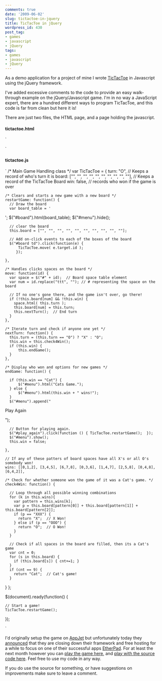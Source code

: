 ```yaml
---
comments: true
date: '2009-06-02'
slug: tictactoe-in-jquery
title: TicTacToe in jQuery
wordpress_id: 430
post_tag:
- games
- javascript
- jQuery
tags:
- games
- javascript
- jQuery
---
```


As a demo application for a project of mine I wrote [TicTacToe](tictac.appjet.net) in Javascript using the jQuery framework.

I've added excessive comments to the code to provide an easy walk-through example on the jQuery/Javascript game.  I'm in no way a JavaScript expert, there are a hundred different ways to program TicTacToe, and this code is far from clean but here it is!

There are just two files, the HTML page, and a page holding the javascript.



#### tictactoe.html


`

























`



#### tictactoe.js


`
/* Main Game Handling class */
var TicTacToe = {
    turn: "O",  // Keeps a record of who's turn it is
    board: ["", "", "", "", "", "", "", "", "", ""],  // Keeps a record of the TicTacToe Board
    win: false, // records who won if the game is over

    /* Clears and starts a new game with a new board */
    restartGame: function() {
      // Draw the board
      var board_table = '

';
      $("#board").html(board_table);
      $("#menu").hide();

      // clear the board
      this.board = ["", "", "", "", "", "", "", "", "", ""];

      // Add on-click events to each of the boxes of the board
      $("#board td").click(function(e) {
          TicTacToe.move( e.target.id );
         });

    },

    /* Handles clicks spaces on the board */
    move: function(id) {
      var space = $("#" + id);  // Board space table element
      var num = id.replace("ttt", ""); // # representing the space on the board

      // If no one's gone there, and the game isn't over, go there!
      if (!this.board[num] && !this.win) {
        space.html( this.turn );
        this.board[num] = this.turn;
        this.nextTurn();  // End turn
      }
    },

    /* Iterate turn and check if anyone one yet */
    nextTurn: function() {
      this.turn = (this.turn == "O") ? "X" : "O";
      this.win = this.check4Win();
      if (this.win) {
          this.endGame();
      }
    },

    /* Display who won and options for new games */
    endGame: function() {

      if (this.win == "Cat") {
          $("#menu").html("Cats Game.");
      } else {
          $("#menu").html(this.win + " wins!");
      }
      $("#menu").append("

Play Again

");

      // Button for playing again.
      $("#play_again").click(function () { TicTacToe.restartGame();  });
      $("#menu").show();
      this.win = false;

    },

    // If any of these patters of board spaces have all X's or all O's somebody won!
    wins: [[0,1,2], [3,4,5], [6,7,8], [0,3,6], [1,4,7], [2,5,8], [0,4,8], [6,4,2]],

    /* Check for whether someone won the game of it was a Cat's game. */
    check4Win: function() {

      // Loop through all possible winning combinations
      for (k in this.wins){
        var pattern = this.wins[k];
        var p = this.board[pattern[0]] + this.board[pattern[1]] + this.board[pattern[2]];
        if (p == "XXX") {
          return "X";  // X Won!
        } else if (p == "OOO") {
          return "O";  // O Won!
        }
      }

      // Check if all spaces in the board are filled, then its a Cat's game
      var cnt = 0;
      for (s in this.board) {
        if (this.board[s]) { cnt+=1; }
      }
      if (cnt == 9) {
        return "Cat";  // Cat's game!
      }
  }
};

$(document).ready(function() {

    // Start a game!
    TicTacToe.restartGame();
});

`

I'd originally setup the game on [AppJet](http://appjet.com) but unfortunately today they [announced](http://appjet.com/hosting) that they are closing down their framework and free hosting for a while to focus on one of their successful apps [EtherPad](http://etherpad.com).  For at least the next month however you can [play the game here](http://tictac.appjet.net/), and [play with the source code here](http://appjet.com/app/188579215/source).  Feel free to use my code in any way.

If you do use the source for something, or have suggestions on improvements make sure to leave a comment.
